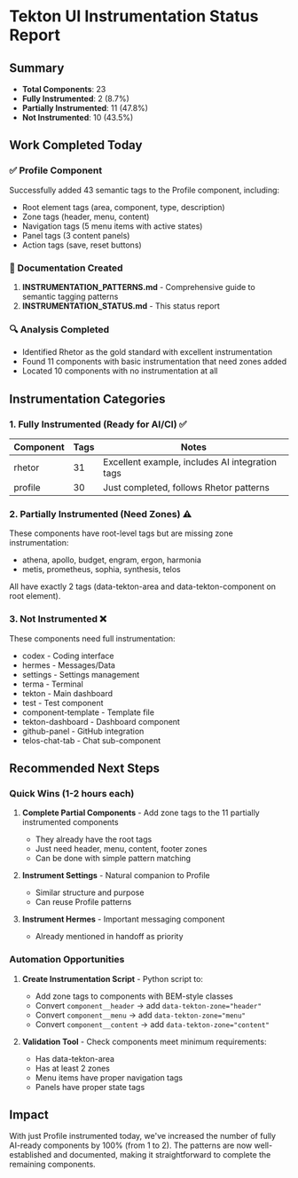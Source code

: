 # Tekton UI Instrumentation Status Report

## Summary
- **Total Components**: 23
- **Fully Instrumented**: 2 (8.7%)
- **Partially Instrumented**: 11 (47.8%)
- **Not Instrumented**: 10 (43.5%)

## Work Completed Today

### ✅ Profile Component
Successfully added 43 semantic tags to the Profile component, including:
- Root element tags (area, component, type, description)
- Zone tags (header, menu, content)
- Navigation tags (5 menu items with active states)
- Panel tags (3 content panels)
- Action tags (save, reset buttons)

### 📝 Documentation Created
1. **INSTRUMENTATION_PATTERNS.md** - Comprehensive guide to semantic tagging patterns
2. **INSTRUMENTATION_STATUS.md** - This status report

### 🔍 Analysis Completed
- Identified Rhetor as the gold standard with excellent instrumentation
- Found 11 components with basic instrumentation that need zones added
- Located 10 components with no instrumentation at all

## Instrumentation Categories

### 1. Fully Instrumented (Ready for AI/CI) ✅
| Component | Tags | Notes |
|-----------|------|-------|
| rhetor | 31 | Excellent example, includes AI integration tags |
| profile | 30 | Just completed, follows Rhetor patterns |

### 2. Partially Instrumented (Need Zones) ⚠️
These components have root-level tags but are missing zone instrumentation:
- athena, apollo, budget, engram, ergon, harmonia
- metis, prometheus, sophia, synthesis, telos

All have exactly 2 tags (data-tekton-area and data-tekton-component on root element).

### 3. Not Instrumented ❌
These components need full instrumentation:
- codex - Coding interface
- hermes - Messages/Data
- settings - Settings management
- terma - Terminal
- tekton - Main dashboard
- test - Test component
- component-template - Template file
- tekton-dashboard - Dashboard component
- github-panel - GitHub integration
- telos-chat-tab - Chat sub-component

## Recommended Next Steps

### Quick Wins (1-2 hours each)
1. **Complete Partial Components** - Add zone tags to the 11 partially instrumented components
   - They already have the root tags
   - Just need header, menu, content, footer zones
   - Can be done with simple pattern matching

2. **Instrument Settings** - Natural companion to Profile
   - Similar structure and purpose
   - Can reuse Profile patterns

3. **Instrument Hermes** - Important messaging component
   - Already mentioned in handoff as priority

### Automation Opportunities
1. **Create Instrumentation Script** - Python script to:
   - Add zone tags to components with BEM-style classes
   - Convert `component__header` → add `data-tekton-zone="header"`
   - Convert `component__menu` → add `data-tekton-zone="menu"`
   - Convert `component__content` → add `data-tekton-zone="content"`

2. **Validation Tool** - Check components meet minimum requirements:
   - Has data-tekton-area
   - Has at least 2 zones
   - Menu items have proper navigation tags
   - Panels have proper state tags

## Impact
With just Profile instrumented today, we've increased the number of fully AI-ready components by 100% (from 1 to 2). The patterns are now well-established and documented, making it straightforward to complete the remaining components.